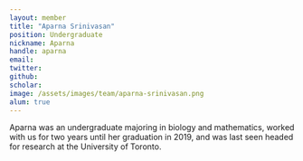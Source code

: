 ```yaml
---
layout: member
title: "Aparna Srinivasan"
position: Undergraduate
nickname: Aparna
handle: aparna
email: 
twitter: 
github: 
scholar: 
image: /assets/images/team/aparna-srinivasan.png
alum: true
---
```

Aparna was an undergraduate majoring in biology and mathematics, worked with us for two years until her graduation in 2019, and was last seen headed for research at the University of Toronto.